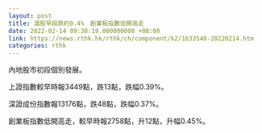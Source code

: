 ```yaml
---
layout: post
title: 滬股早段跌約0.4%　創業板指數低開高走
date: 2022-02-14 09:38:19.000000000 +08:00
link: https://news.rthk.hk/rthk/ch/component/k2/1633548-20220214.htm
categories: rthk
---
```


內地股市初段個別發展。

上證指數較早時報3449點，跌13點，跌幅0.39%。

深證成份指數報13176點，跌48點，跌幅0.37%。

創業板指數低開高走，較早時報2758點，升12點，升幅0.45%。
